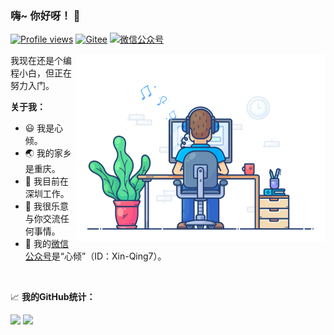 ### 嗨~ 你好呀！ 👋

[![Profile views](https://komarev.com/ghpvc/?username=LHTXQ&style=flat-square)](https://github.com/LHTXQ)
[![Gitee](https://badgen.net/badge/Gitee/鹊踏枝/blue)](https://gitee.com/LHTXQ)
[![微信公众号](https://badgen.net/badge/微信公众号/心倾/green)](http://mp.weixin.qq.com/s?__biz=MzI4MjMyOTU0NA==&mid=2247483704&idx=1&sn=d20fda2ea31bf0c18ac8b8976666fda4&chksm=eb9ae99fdced608944eafb8728ca076152bdab90fa9199d0d8ab9945163383e800ce96e77dbb&scene=18#wechat_redirect)
</br>

<img align="right" alt="Gif" src="https://raw.githubusercontent.com/jsuarezruiz/jsuarezruiz/master/images/coding.gif" width="400" />

我现在还是个编程小白，但正在努力入门。

**关于我：**

- 😃 我是心倾。
- 🌏 我的家乡是重庆。
- 🏢 我目前在深圳工作。
- 💬 我很乐意与你交流任何事情。
- 📝 我的[微信公众号](http://mp.weixin.qq.com/s?__biz=MzI4MjMyOTU0NA==&mid=2247483704&idx=1&sn=d20fda2ea31bf0c18ac8b8976666fda4&chksm=eb9ae99fdced608944eafb8728ca076152bdab90fa9199d0d8ab9945163383e800ce96e77dbb&scene=18#wechat_redirect)是“心倾”（ID：Xin-Qing7）。

</br>

📈 **我的GitHub统计：**

<p>
  <img height="180em" src="https://github-readme-stats.vercel.app/api?username=LHTXQ&show_icons=true&hide_border=true&&count_private=true&include_all_commits=true" />
  <img height="180em" src="https://github-readme-stats.vercel.app/api/top-langs/?username=LHTXQ&show_icons=true&hide_border=true&layout=compact&langs_count=8&hide=javascript"/>
</p>
